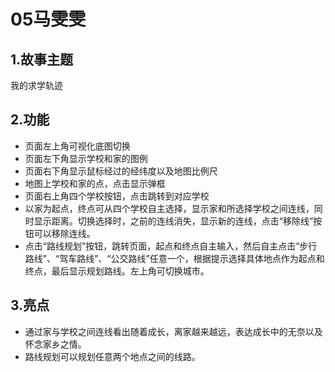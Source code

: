# **05马雯雯**
## 1.故事主题
我的求学轨迹
## 2.功能
 - 页面左上角可视化底图切换
 - 页面左下角显示学校和家的图例
 - 页面右下角显示鼠标经过的经纬度以及地图比例尺
 - 地图上学校和家的点，点击显示弹框
 - 页面右上角四个学校按钮，点击跳转到对应学校
 - 以家为起点，终点可从四个学校自主选择，显示家和所选择学校之间连线，同时显示距离。切换选择时，之前的连线消失，显示新的连线，点击“移除线”按钮可以移除连线。
 - 点击“路线规划”按钮，跳转页面，起点和终点自主输入，然后自主点击“步行路线”、“驾车路线”、“公交路线”任意一个，根据提示选择具体地点作为起点和终点，最后显示规划路线。左上角可切换城市。
## 3.亮点
 - 通过家与学校之间连线看出随着成长，离家越来越远，表达成长中的无奈以及怀念家乡之情。
 - 路线规划可以规划任意两个地点之间的线路。
